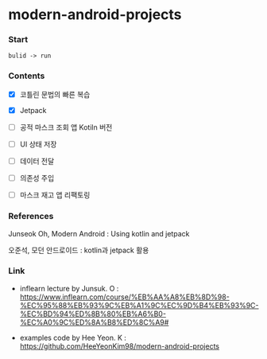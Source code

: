 # modern-android-projects


### Start

    bulid -> run
    

### Contents

- [x] 코틀린 문법의 빠른 복습
- [x] Jetpack
- [ ] 공적 마스크 조회 앱 Kotiln 버전
- [ ] UI 상태 저장
- [ ] 데이터 전달
- [ ] 의존성 주입
- [ ] 마스크 재고 앱 리팩토링


### References

Junseok Oh, Modern Android : Using kotlin and jetpack

오준석, 모던 안드로이드 : kotlin과 jetpack 활용


### Link

* inflearn lecture by Junsuk. O : <https://www.inflearn.com/course/%EB%AA%A8%EB%8D%98-%EC%95%88%EB%93%9C%EB%A1%9C%EC%9D%B4%EB%93%9C-%EC%BD%94%ED%8B%80%EB%A6%B0-%EC%A0%9C%ED%8A%B8%ED%8C%A9#>

* examples code by Hee Yeon. K : <https://github.com/HeeYeonKim98/modern-android-projects>
